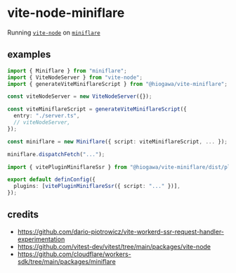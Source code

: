 # vite-node-miniflare

Running [`vite-node`](https://github.com/vitest-dev/vitest/tree/main/packages/vite-node) on [`miniflare`](https://github.com/cloudflare/workers-sdk/tree/main/packages/miniflare)

## examples

```ts
import { Miniflare } from "miniflare";
import { ViteNodeServer } from "vite-node";
import { generateViteMiniflareScript } from "@hiogawa/vite-miniflare";

const viteNodeServer = new ViteNodeServer({});

const viteMiniflareScript = generateViteMiniflareScript({
  entry: "./server.ts",
  // viteNodeServer,
});

const miniflare = new Miniflare({ script: viteMiniflareScript, ... });

miniflare.dispatchFetch("...");
```

```ts
import { vitePluginMiniflareSsr } from "@hiogawa/vite-miniflare/dist/plugin";

export default definConfig({
  plugins: [vitePluginMiniflareSsr({ script: "..." })],
});
```

## credits

- https://github.com/dario-piotrowicz/vite-workerd-ssr-request-handler-experimentation
- https://github.com/vitest-dev/vitest/tree/main/packages/vite-node
- https://github.com/cloudflare/workers-sdk/tree/main/packages/miniflare
